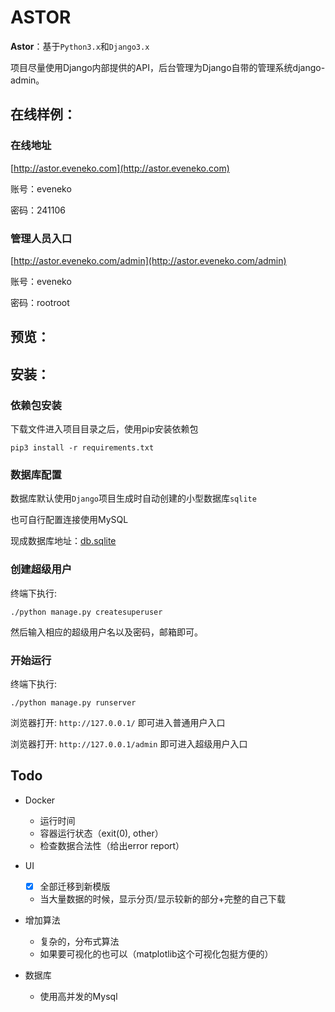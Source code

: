 # ASTOR

**Astor**：基于`Python3.x`和`Django3.x`

项目尽量使用Django内部提供的API，后台管理为Django自带的管理系统django-admin。

## 在线样例：

### 在线地址

[http://astor.eveneko.com](http://astor.eveneko.com)

账号：eveneko

密码：241106

### 管理人员入口

[http://astor.eveneko.com/admin](http://astor.eveneko.com/admin)

账号：eveneko

密码：rootroot


## 预览：

## 安装：

### 依赖包安装

下载文件进入项目目录之后，使用pip安装依赖包

`pip3 install -r requirements.txt`

### 数据库配置

数据库默认使用`Django`项目生成时自动创建的小型数据库`sqlite`

也可自行配置连接使用MySQL

现成数据库地址：[db.sqlite](http://share.eveneko.com/db.sqlite3)

### 创建超级用户

终端下执行:

`./python manage.py createsuperuser`

然后输入相应的超级用户名以及密码，邮箱即可。

### 开始运行

终端下执行:

`./python manage.py runserver`

浏览器打开: `http://127.0.0.1/` 即可进入普通用户入口

浏览器打开: `http://127.0.0.1/admin` 即可进入超级用户入口

## Todo

- Docker
    - 运行时间
    - 容器运行状态（exit(0), other）
    - 检查数据合法性（给出error report）

- UI
    - [x] 全部迁移到新模版
    - 当大量数据的时候，显示分页/显示较新的部分+完整的自己下载

- 增加算法
    - 复杂的，分布式算法
    - 如果要可视化的也可以（matplotlib这个可视化包挺方便的）

- 数据库
    - 使用高并发的Mysql
